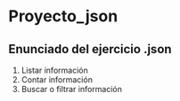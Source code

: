 # Proyecto_json
<h2>Enunciado del ejercicio .json</h2>
<ol type="1">
  <li>Listar información</li>
  <li>Contar información</li>
  <li>Buscar o filtrar información</li>
</ol>
